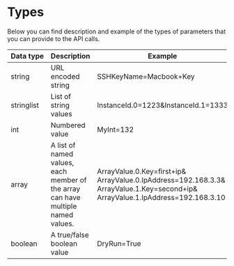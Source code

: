 # Types

Below you can find description and example of the types of parameters that you can provide to the API calls.

Data&nbsp;type | Description | Example
--------- | ----------- | -------
string  | URL encoded string | SSHKeyName=Macbook+Key
stringlist |  List of string values | InstanceId.0=1223&InstanceId.1=1333
int | Numbered value | MyInt=132
array | A list of named values, each member of the array can have multiple named values. |  ArrayValue.0.Key=first+ip&<br/>ArrayValue.0.IpAddress=192.168.3.3&<br/>ArrayValue.1.Key=second+ip&<br/>ArrayValue.1.IpAddress=192.168.3.10
boolean | A true/false boolean value | DryRun=True
